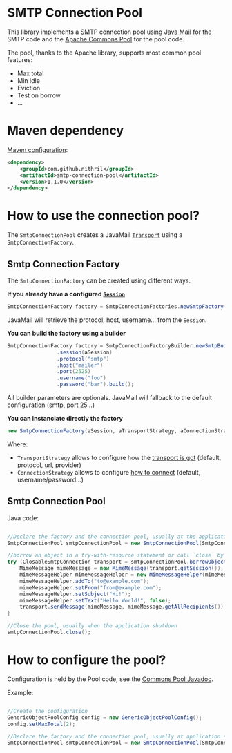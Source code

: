 # SMTP Connection Pool

This library implements a SMTP connection pool using [Java Mail](https://java.net/projects/javamail/pages/Home) for the SMTP code and the 
[Apache Commons Pool](https://commons.apache.org/proper/commons-pool/) for the pool code.

The pool, thanks to the Apache library, supports most common pool features:

- Max total
- Min idle
- Eviction
- Test on borrow
- ...



# Maven dependency

[Maven configuration](http://search.maven.org/#search|ga|1|g%3A%22com.github.nithril%22%20a%3A%22smtp-connection-pool%22):
```xml
<dependency>
    <groupId>com.github.nithril</groupId>
    <artifactId>smtp-connection-pool</artifactId>
    <version>1.1.0</version>
</dependency>
```
 
 
# How to use the connection pool?

The `SmtpConnectionPool` creates a JavaMail [`Transport`](https://javamail.java.net/nonav/docs/api/javax/mail/Transport.html) using a `SmtpConnectionFactory`.

## Smtp Connection Factory

The `SmtpConnectionFactory` can be created using different ways.
 
**If you already have a configured [`Session`](https://javamail.java.net/nonav/docs/api/javax/mail/Session.html)**
```java
SmtpConnectionFactory factory = SmtpConnectionFactories.newSmtpFactory(aSession);
```
JavaMail will retrieve the protocol, host, username... from the `Session`.


**You can build the factory using a builder**
```java
SmtpConnectionFactory factory = SmtpConnectionFactoryBuilder.newSmtpBuilder()
                .session(aSession)
                .protocol("smtp") 
                .host("mailer")
                .port(2525)
                .username("foo")
                .password("bar").build();
```

All builder parameters are optionals. JavaMail will fallback to the default configuration (smtp, port 25...)



**You can instanciate directly the factory**
```java
new SmtpConnectionFactory(aSession, aTransportStrategy, aConnectionStrategy);
```

Where:

- `TransportStrategy` allows to configure how the 
[transport is got](https://javamail.java.net/nonav/docs/api/javax/mail/Session.html#getTransport%28%29) (default, protocol, url, provider)
- `ConnectionStrategy` allows to configure [how to connect](https://javamail.java.net/nonav/docs/api/javax/mail/Service.html#connect%28%29)  (default, username/password...)
 

## Smtp Connection Pool


Java code:
```java

//Declare the factory and the connection pool, usually at the application startup
SmtpConnectionPool smtpConnectionPool = new SmtpConnectionPool(SmtpConnectionFactoryBuilder.newSmtpBuilder().build());

//borrow an object in a try-with-resource statement or call `close` by yourself
try (ClosableSmtpConnection transport = smtpConnectionPool.borrowObject()) {
    MimeMessage mimeMessage = new MimeMessage(transport.getSession());
    MimeMessageHelper mimeMessageHelper = new MimeMessageHelper(mimeMessage, false);
    mimeMessageHelper.addTo("to@example.com");
    mimeMessageHelper.setFrom("from@example.com");
    mimeMessageHelper.setSubject("Hi!");
    mimeMessageHelper.setText("Hello World!", false);
    transport.sendMessage(mimeMessage, mimeMessage.getAllRecipients());
}

//Close the pool, usually when the application shutdown
smtpConnectionPool.close();

```

# How to configure the pool?

Configuration is held by the Pool code, see the [Commons Pool Javadoc](https://commons.apache.org/proper/commons-pool/api-2.3/index.html). 

Example:
```java

//Create the configuration
GenericObjectPoolConfig config = new GenericObjectPoolConfig();
config.setMaxTotal(2);

//Declare the factory and the connection pool, usually at application startup
SmtpConnectionPool smtpConnectionPool = new SmtpConnectionPool(SmtpConnectionFactoryBuilder.newSmtpBuilder().build(), config);

```

